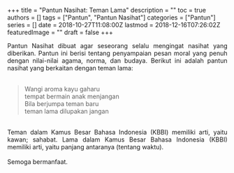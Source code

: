 +++
title = "Pantun Nasihat: Teman Lama"
description = ""
toc = true
authors = []
tags = ["Pantun", "Pantun Nasihat"]
categories = ["Pantun"]
series = []
date = 2018-10-27T11:08:00Z
lastmod = 2018-12-16T07:26:02Z
featuredImage = ""
draft = false
+++

<div style="text-align: justify;">Pantun Nasihat dibuat agar seseorang selalu mengingat nasihat yang diberikan. Pantun ini berisi tentang penyampaian pesan moral yang penuh dengan nilai-nilai agama, norma, dan budaya. Berikut ini adalah pantun nasihat yang berkaitan dengan teman lama:<br /><br />
<blockquote class="tr_bq">Wangi aroma kayu gaharu<br />tempat bermain anak menjangan<br />Bila berjumpa teman baru<br />teman lama dilupakan jangan</blockquote><br />
Teman dalam Kamus Besar Bahasa Indonesia (KBBI) memiliki arti, yaitu kawan; sahabat. Lama dalam Kamus Besar Bahasa Indonesia (KBBI) memiliki arti, yaitu panjang antaranya (tentang waktu).<br /><br />
Semoga bermanfaat.</div>
